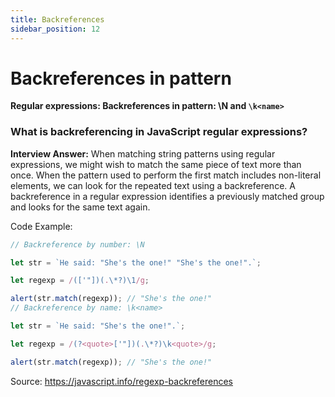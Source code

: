 ```yaml
---
title: Backreferences
sidebar_position: 12
---
```


# Backreferences in pattern

**Regular expressions: Backreferences in pattern: \N and `\k<name>`**

### What is backreferencing in JavaScript regular expressions?

**Interview Answer:** When matching string patterns using regular expressions, we might wish to match the same piece of text more than once. When the pattern used to perform the first match includes non-literal elements, we can look for the repeated text using a backreference. A backreference in a regular expression identifies a previously matched group and looks for the same text again.

Code Example:

```js
// Backreference by number: \N

let str = `He said: "She's the one!" "She's the one!".`;

let regexp = /(['"])(.\*?)\1/g;

alert(str.match(regexp)); // "She's the one!"
// Backreference by name: \k<name>

let str = `He said: "She's the one!".`;

let regexp = /(?<quote>['"])(.\*?)\k<quote>/g;

alert(str.match(regexp)); // "She's the one!"
```

Source: <https://javascript.info/regexp-backreferences>
